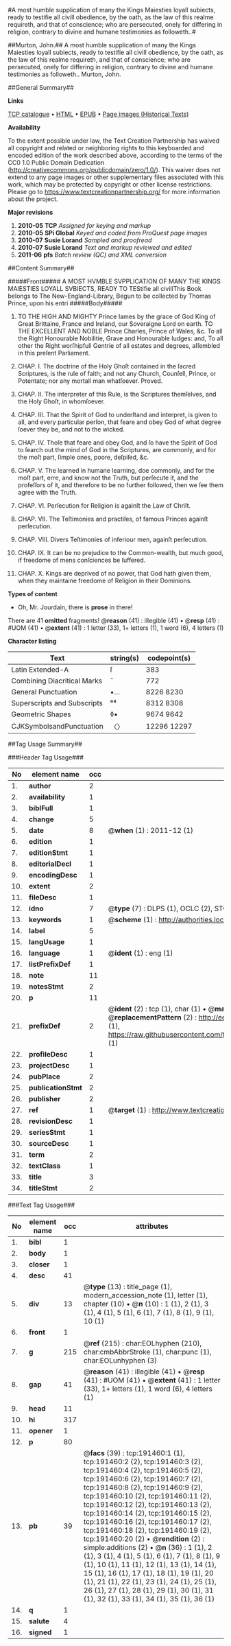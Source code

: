 #A most humble supplication of many the Kings Maiesties loyall subiects, ready to testifie all civill obedience, by the oath, as the law of this realme requireth, and that of conscience; who are persecuted, onely for differing in religion, contrary to divine and humane testimonies as followeth..#

##Murton, John.##
A most humble supplication of many the Kings Maiesties loyall subiects, ready to testifie all civill obedience, by the oath, as the law of this realme requireth, and that of conscience; who are persecuted, onely for differing in religion, contrary to divine and humane testimonies as followeth..
Murton, John.

##General Summary##

**Links**

[TCP catalogue](http://www.ota.ox.ac.uk/tcp/)  • 
[HTML](http://tei.it.ox.ac.uk/tcp/Texts-HTML/free/B07/B07159.html)  • 
[EPUB](http://tei.it.ox.ac.uk/tcp/Texts-EPUB/free/B07/B07159.epub) • 
[Page images (Historical Texts)](https://historicaltexts.jisc.ac.uk/eebo-166384173e)

**Availability**

To the extent possible under law, the Text Creation Partnership has waived all copyright and related or neighboring rights to this keyboarded and encoded edition of the work described above, according to the terms of the CC0 1.0 Public Domain Dedication (http://creativecommons.org/publicdomain/zero/1.0/). This waiver does not extend to any page images or other supplementary files associated with this work, which may be protected by copyright or other license restrictions. Please go to https://www.textcreationpartnership.org/ for more information about the project.

**Major revisions**

1. __2010-05__ __TCP__ *Assigned for keying and markup*
1. __2010-05__ __SPi Global__ *Keyed and coded from ProQuest page images*
1. __2010-07__ __Susie Lorand__ *Sampled and proofread*
1. __2010-07__ __Susie Lorand__ *Text and markup reviewed and edited*
1. __2011-06__ __pfs__ *Batch review (QC) and XML conversion*

##Content Summary##

#####Front#####
A MOST HVMBLE SVPPLICATION OF MANY THE KINGS MAIESTIES LOYALL SVBIECTS, READY TO TEStifie all civillThis Book belongs to The New-England-Library, Begun to be collected by Thomas Prince, upon his entri
#####Body#####

1. TO THE HIGH AND MIGHTY Prince Iames by the grace of God King of Great Brittaine, France and Ireland, our Soveraigne Lord on earth. TO THE EXCELLENT AND NOBLE Prince Charles, Prince of Wales, &c. To all the Right Honourable Nobilitie, Grave and Honourable Iudges: and, To all other the Right worſhipfull Gentrie of all estates and degrees, aſſembled in this preſent Parliament.

1. CHAP. I. The doctrine of the Holy Ghoſt contained in the ſacred Scriptures, is the rule of faith; and not any Church, Counſell, Prince, or Potentate; nor any mortall man whatſoever. Proved.

1. CHAP. II. The interpreter of this Rule, is the Scriptures themſelves, and the Holy Ghoſt, in whomſoever.

1. CHAP. III. That the Spirit of God to underſtand and interpret, is given to all, and every particular perſon, that feare and obey God of what degree ſoever they be, and not to the wicked.

1. CHAP. IV. Thoſe that feare and obey God, and ſo have the Spirit of God to ſearch out the mind of God in the Scriptures, are commonly, and for the moſt part, ſimple ones, poore, deſpiſed, &c.

1. CHAP. V. The learned in humane learning, doe commonly, and for the moſt part, erre, and know not the Truth, but perſecute it, and the profeſſors of it, and therefore to be no further followed, then we ſee them agree with the Truth.

1. CHAP. VI. Perſecution for Religion is againſt the Law of Chriſt.

1. CHAP. VII. The Teſtimonies and practiſes, of famous Princes againſt perſecution.

1. CHAP. VIII. Divers Teſtimonies of inferiour men, againſt perſecution.

1. CHAP. IX. It can be no prejudice to the Common-wealth, but much good, if freedome of mens conſciences be ſuffered.

1. CHAP. X. Kings are deprived of no power, that God hath given them, when they maintaine freedome of Religion in their Dominions.

**Types of content**

  * Oh, Mr. Jourdain, there is **prose** in there!

There are 41 **omitted** fragments! 
 @__reason__ (41) : illegible (41)  •  @__resp__ (41) : #UOM (41)  •  @__extent__ (41) : 1 letter (33), 1+ letters (1), 1 word (6), 4 letters (1)

**Character listing**


|Text|string(s)|codepoint(s)|
|---|---|---|
|Latin Extended-A|ſ|383|
|Combining             Diacritical Marks|̄|772|
|General Punctuation|•…|8226 8230|
|Superscripts             and Subscripts|⁸⁴|8312 8308|
|Geometric Shapes|◊▪|9674 9642|
|CJKSymbolsandPunctuation|〈〉|12296 12297|

##Tag Usage Summary##

###Header Tag Usage###

|No|element name|occ|attributes|
|---|---|---|---|
|1.|__author__|2||
|2.|__availability__|1||
|3.|__biblFull__|1||
|4.|__change__|5||
|5.|__date__|8| @__when__ (1) : 2011-12 (1)|
|6.|__edition__|1||
|7.|__editionStmt__|1||
|8.|__editorialDecl__|1||
|9.|__encodingDesc__|1||
|10.|__extent__|2||
|11.|__fileDesc__|1||
|12.|__idno__|7| @__type__ (7) : DLPS (1), OCLC (2), STC (2), EEBO-CITATION (1), VID (1)|
|13.|__keywords__|1| @__scheme__ (1) : http://authorities.loc.gov/ (1)|
|14.|__label__|5||
|15.|__langUsage__|1||
|16.|__language__|1| @__ident__ (1) : eng (1)|
|17.|__listPrefixDef__|1||
|18.|__note__|11||
|19.|__notesStmt__|2||
|20.|__p__|11||
|21.|__prefixDef__|2| @__ident__ (2) : tcp (1), char (1)  •  @__matchPattern__ (2) : ([0-9\-]+):([0-9IVX]+) (1), (.+) (1)  •  @__replacementPattern__ (2) : http://eebo.chadwyck.com/downloadtiff?vid=$1&page=$2 (1), https://raw.githubusercontent.com/textcreationpartnership/Texts/master/tcpchars.xml#$1 (1)|
|22.|__profileDesc__|1||
|23.|__projectDesc__|1||
|24.|__pubPlace__|2||
|25.|__publicationStmt__|2||
|26.|__publisher__|2||
|27.|__ref__|1| @__target__ (1) : http://www.textcreationpartnership.org/docs/. (1)|
|28.|__revisionDesc__|1||
|29.|__seriesStmt__|1||
|30.|__sourceDesc__|1||
|31.|__term__|2||
|32.|__textClass__|1||
|33.|__title__|3||
|34.|__titleStmt__|2||


###Text Tag Usage###

|No|element name|occ|attributes|
|---|---|---|---|
|1.|__bibl__|1||
|2.|__body__|1||
|3.|__closer__|1||
|4.|__desc__|41||
|5.|__div__|13| @__type__ (13) : title_page (1), modern_accession_note (1), letter (1), chapter (10)  •  @__n__ (10) : 1 (1), 2 (1), 3 (1), 4 (1), 5 (1), 6 (1), 7 (1), 8 (1), 9 (1), 10 (1)|
|6.|__front__|1||
|7.|__g__|215| @__ref__ (215) : char:EOLhyphen (210), char:cmbAbbrStroke (1), char:punc (1), char:EOLunhyphen (3)|
|8.|__gap__|41| @__reason__ (41) : illegible (41)  •  @__resp__ (41) : #UOM (41)  •  @__extent__ (41) : 1 letter (33), 1+ letters (1), 1 word (6), 4 letters (1)|
|9.|__head__|11||
|10.|__hi__|317||
|11.|__opener__|1||
|12.|__p__|80||
|13.|__pb__|39| @__facs__ (39) : tcp:191460:1 (1), tcp:191460:2 (2), tcp:191460:3 (2), tcp:191460:4 (2), tcp:191460:5 (2), tcp:191460:6 (2), tcp:191460:7 (2), tcp:191460:8 (2), tcp:191460:9 (2), tcp:191460:10 (2), tcp:191460:11 (2), tcp:191460:12 (2), tcp:191460:13 (2), tcp:191460:14 (2), tcp:191460:15 (2), tcp:191460:16 (2), tcp:191460:17 (2), tcp:191460:18 (2), tcp:191460:19 (2), tcp:191460:20 (2)  •  @__rendition__ (2) : simple:additions (2)  •  @__n__ (36) : 1 (1), 2 (1), 3 (1), 4 (1), 5 (1), 6 (1), 7 (1), 8 (1), 9 (1), 10 (1), 11 (1), 12 (1), 13 (1), 14 (1), 15 (1), 16 (1), 17 (1), 18 (1), 19 (1), 20 (1), 21 (1), 22 (1), 23 (1), 24 (1), 25 (1), 26 (1), 27 (1), 28 (1), 29 (1), 30 (1), 31 (1), 32 (1), 33 (1), 34 (1), 35 (1), 36 (1)|
|14.|__q__|1||
|15.|__salute__|4||
|16.|__signed__|1||
